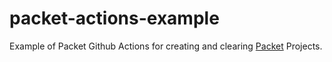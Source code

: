 # packet-actions-example

Example of Packet Github Actions for creating and clearing [Packet](https://packet.com) Projects.
